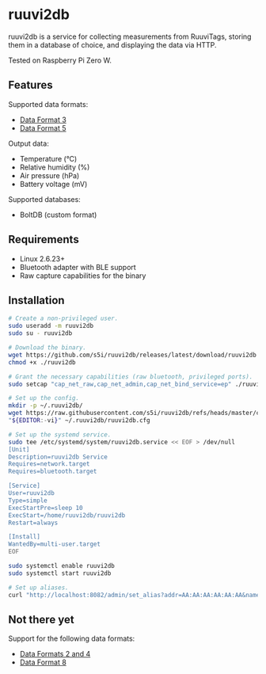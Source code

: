 # ruuvi2db

ruuvi2db is a service for collecting measurements from RuuviTags, storing them
in a database of choice, and displaying the data via HTTP.

Tested on Raspberry Pi Zero W.

## Features

Supported data formats:

- [Data Format 3](https://github.com/ruuvi/ruuvi-sensor-protocols/blob/master/dataformat_03.md)
- [Data Format 5](https://github.com/ruuvi/ruuvi-sensor-protocols/blob/master/dataformat_05.md)

Output data:

- Temperature (°C)
- Relative humidity (%)
- Air pressure (hPa)
- Battery voltage (mV)

Supported databases:

- BoltDB (custom format)

## Requirements

* Linux 2.6.23+
* Bluetooth adapter with BLE support
* Raw capture capabilities for the binary

## Installation

```sh
# Create a non-privileged user.
sudo useradd -m ruuvi2db
sudo su - ruuvi2db

# Download the binary.
wget https://github.com/s5i/ruuvi2db/releases/latest/download/ruuvi2db
chmod +x ./ruuvi2db

# Grant the necessary capabilities (raw bluetooth, privileged ports).
sudo setcap "cap_net_raw,cap_net_admin,cap_net_bind_service=ep" ./ruuvi2db

# Set up the config.
mkdir -p ~/.ruuvi2db/
wget https://raw.githubusercontent.com/s5i/ruuvi2db/refs/heads/master/config_example.yaml -O ~/.ruuvi2db/ruuvi2db.cfg
"${EDITOR:-vi}" ~/.ruuvi2db/ruuvi2db.cfg

# Set up the systemd service.
sudo tee /etc/systemd/system/ruuvi2db.service << EOF > /dev/null
[Unit]
Description=ruuvi2db Service
Requires=network.target
Requires=bluetooth.target

[Service]
User=ruuvi2db
Type=simple
ExecStartPre=sleep 10
ExecStart=/home/ruuvi2db/ruuvi2db
Restart=always

[Install]
WantedBy=multi-user.target
EOF

sudo systemctl enable ruuvi2db
sudo systemctl start ruuvi2db

# Set up aliases.
curl "http://localhost:8082/admin/set_alias?addr=AA:AA:AA:AA:AA:AA&name=AA"
```

## Not there yet

Support for the following data formats:

- [Data Formats 2 and 4](https://github.com/ruuvi/ruuvi-sensor-protocols/blob/master/dataformat_04.md)
- [Data Format 8](https://github.com/ruuvi/ruuvi-sensor-protocols/blob/master/dataformat_08.md)
